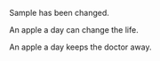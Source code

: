 Sample has been changed.


An apple a day can change the life.


An apple a day keeps the doctor away.